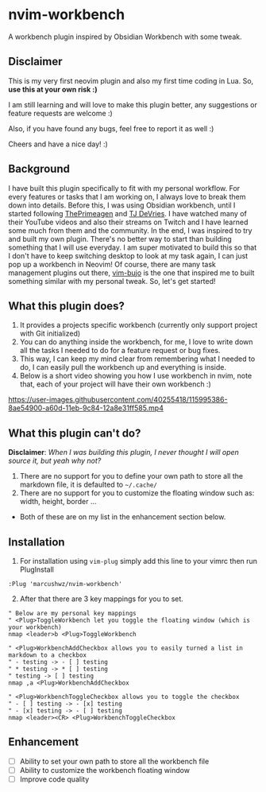 # nvim-workbench
A workbench plugin inspired by Obsidian Workbench with some tweak.

## Disclaimer

This is my very first neovim plugin and also my first time coding in Lua. So, **use this at your own risk :)**

I am still learning and will love to make this plugin better, any suggestions or feature requests are welcome :)

Also, if you have found any bugs, feel free to report it as well :)

Cheers and have a nice day! :)

## Background

I have built this plugin specifically to fit with my personal workflow. For every features or tasks that I am working on,
I always love to break them down into details. Before this, I was using Obsidian workbench, until I started following
[ThePrimeagen](https://github.com/ThePrimeagen) and [TJ DeVries](https://github.com/tjdevries/). I have watched many of their
YouTube videos and also their streams on Twitch and I have learned some much from them and the community. In the end, I was inspired
to try and built my own plugin. There's no better way to start than building something that I will use everyday. I am super motivated
to build this so that I don't have to keep switching desktop to look at my task again, I can just pop up a workbench in Neovim!
Of course, there are many task management plugins out there, [vim-bujo](https://github.com/vuciv/vim-bujo) is the one that inspired
me to built something similar with my personal tweak. So, let's get started!

## What this plugin does?

1. It provides a projects specific workbench (currently only support project with Git initialized)
2. You can do anything inside the workbench, for me, I love to write down all the tasks I needed to do for a feature request or bug fixes.
3. This way, I can keep my mind clear from remembering what I needed to do, I can easily pull the workbench up and everything is inside.
4. Below is a short video showing you how I use workbench in nvim, note that, each of your project will have their own workbench :)

https://user-images.githubusercontent.com/40255418/115995386-8ae54900-a60d-11eb-9c84-12a8e31ff585.mp4

## What this plugin can't do?
**Disclaimer**: *When I was building this plugin, I never thought I will open source it, but yeah why not?*
1. There are no support for you to define your own path to store all the markdown file, it is defaulted to `~/.cache/`
2. There are no support for you to customize the floating window such as: width, height, border ...

- Both of these are on my list in the enhancement section below.

## Installation
1. For installation using `vim-plug` simply add this line to your vimrc then run PlugInstall
```vim
:Plug 'marcushwz/nvim-workbench'
```
2. After that there are 3 key mappings for you to set.
```vim
" Below are my personal key mappings
" <Plug>ToggleWorkbench let you toggle the floating window (which is your workbench)
nmap <leader>b <Plug>ToggleWorkbench

" <Plug>WorkbenchAddCheckbox allows you to easily turned a list in markdown to a checkbox
" - testing -> - [ ] testing
" * testing -> * [ ] testing
" testing -> [ ] testing
nmap ,a <Plug>WorkbenchAddCheckbox

" <Plug>WorkbenchToggleCheckbox allows you to toggle the checkbox
" - [ ] testing -> - [x] testing
" - [x] testing -> - [ ] testing
nmap <leader><CR> <Plug>WorkbenchToggleCheckbox
```

## Enhancement
- [ ] Ability to set your own path to store all the workbench file
- [ ] Ability to customize the workbench floating window
- [ ] Improve code quality
